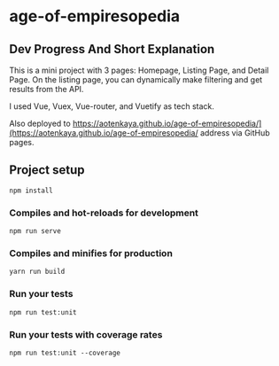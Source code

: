 # age-of-empiresopedia

## Dev Progress And Short Explanation

This is a mini project with 3 pages: Homepage, Listing Page, and Detail Page.
On the listing page, you can dynamically make filtering and get results from the API.

I used Vue, Vuex, Vue-router, and Vuetify as tech stack.

Also deployed to https://aotenkaya.github.io/age-of-empiresopedia/](https://aotenkaya.github.io/age-of-empiresopedia/ address via GitHub pages.


## Project setup
```
npm install
```

### Compiles and hot-reloads for development
```
npm run serve
```

### Compiles and minifies for production
```
yarn run build
```

### Run your tests
```
npm run test:unit
```

### Run your tests with coverage rates
```
npm run test:unit --coverage
```

